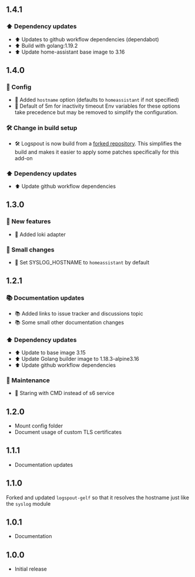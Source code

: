 <!-- https://developers.home-assistant.io/docs/add-ons/presentation#keeping-a-changelog -->

## 1.4.1

### ⬆️ Dependency updates
 - ⬆️ Updates to github workflow dependencies (dependabot)
 - ⬆️ Build with golang:1.19.2
 - ⬆️ Update home-assistant base image to 3.16

## 1.4.0

### 🔨 Config
 - 🔨 Added `hostname` option (defaults to `homeassistant` if not specified)
 - 🔨 Default of 5m for inactivity timeout
Env variables for these options take precedence but may be removed to simplify the configuration.

### 🛠 Change in build setup
 - 🛠 Logspout is now build from a [forked repository](https://github.com/bertbaron/logspout). This simplifies the build and makes it easier to apply some patches specifically for this add-on

### ⬆️ Dependency updates
 - ⬆️ Update github workflow dependencies

## 1.3.0

### 🚀 New features
 - 🚀 Added loki adapter

### 🔨 Small changes
 - 🔨 Set SYSLOG_HOSTNAME to `homeassistant` by default

## 1.2.1

### 📚 Documentation updates
 - 📚 Added links to issue tracker and discussions topic
 - 📚 Some small other documentation changes

### ⬆️ Dependency updates
 - ⬆️ Update to base image 3.15
 - ⬆️ Update Golang builder image to 1.18.3-alpine3.16
 - ⬆️ Update github workflow dependencies

### 🧰 Maintenance
 - 🧰 Staring with CMD instead of s6 service

## 1.2.0

- Mount config folder 
- Document usage of custom TLS certificates

## 1.1.1

- Documentation updates

## 1.1.0

Forked and updated `logspout-gelf` so that it resolves the hostname just like the `syslog` module

## 1.0.1

- Documentation

## 1.0.0

- Initial release
